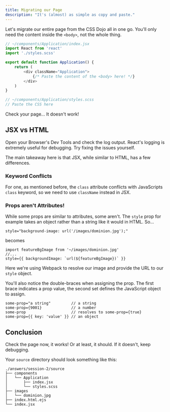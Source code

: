 ```yaml
---
title: Migrating our Page
description: "It's (almost) as simple as copy and paste."
---
```


Let's migrate our entire page from the CSS Dojo all in one go. You'll only need the content inside the `<body>`, not the whole thing.

```js
// ~/components/Application/index.jsx
import React from 'react'
import './styles.scss'

export default function Application() {
    return (
        <div className="Application">
            {/* Paste the content of the <body> here! */}
        </div>
    )
}
```

```scss
// ~/components/Application/styles.scss
// Paste the CSS here
```

Check your page... It doesn't work!

## JSX vs HTML

Open your Browser's Dev Tools and check the log output. React's logging is extremely useful for debugging. Try fixing the issues yourself.

The main takeaway here is that JSX, while similar to HTML, has a few differences.

### Keyword Conflicts

For one, as mentioned before, the `class` attribute conflicts with JavaScripts `class` keyword, so we need to use `className` instead in JSX.

### Props aren't Attributes!

While some props are similar to attributes, some aren't. The `style` prop for example takes an object rather than a string like it would in HTML. So...


```
style="background-image: url('/images/dominion.jpg');"
```

becomes

```
import featureBgImage from '~/images/dominion.jpg'
//...
style={{ backgroundImage: `url(${featureBgImage})` }}
```

Here we're using Webpack to resolve our image and provide the URL to our `style` object.

You'll also notice the double-braces when assigning the prop. The first brace indicates a prop value, the second set defines the JavaScript object to assign.

```
some-prop="a string"         // a string
some-prop={9001}             // a number
some-prop                    // resolves to some-prop={true}
some-prop={{ key: 'value' }} // an object
```


## Conclusion

Check the page now, it works! Or at least, it should. If it doesn't, keep debugging.

Your `source` directory should look something like this:

```
./answers/session-2/source
├── components
│   └── Application
│       ├── index.jsx
│       └── styles.scss
├── images
│   └── dominion.jpg
├── index.html.ejs
└── index.jsx
```
